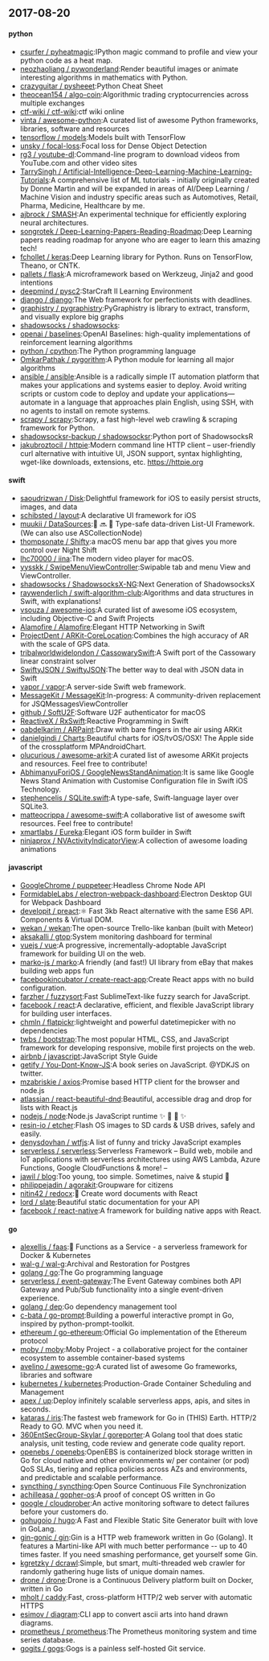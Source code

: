 ## 2017-08-20

#### python
* [csurfer / pyheatmagic](https://github.com/csurfer/pyheatmagic):IPython magic command to profile and view your python code as a heat map.
* [neozhaoliang / pywonderland](https://github.com/neozhaoliang/pywonderland):Render beautiful images or animate interesting algorithms in mathematics with Python.
* [crazyguitar / pysheeet](https://github.com/crazyguitar/pysheeet):Python Cheat Sheet
* [theocean154 / algo-coin](https://github.com/theocean154/algo-coin):Algorithmic trading cryptocurrencies across multiple exchanges
* [ctf-wiki / ctf-wiki](https://github.com/ctf-wiki/ctf-wiki):ctf wiki online
* [vinta / awesome-python](https://github.com/vinta/awesome-python):A curated list of awesome Python frameworks, libraries, software and resources
* [tensorflow / models](https://github.com/tensorflow/models):Models built with TensorFlow
* [unsky / focal-loss](https://github.com/unsky/focal-loss):Focal loss for Dense Object Detection
* [rg3 / youtube-dl](https://github.com/rg3/youtube-dl):Command-line program to download videos from YouTube.com and other video sites
* [TarrySingh / Artificial-Intelligence-Deep-Learning-Machine-Learning-Tutorials](https://github.com/TarrySingh/Artificial-Intelligence-Deep-Learning-Machine-Learning-Tutorials):A comprehensive list of ML tutorials - initially originally created by Donne Martin and will be expanded in areas of AI/Deep Learning / Machine Vision and industry specific areas such as Automotives, Retail, Pharma, Medicine, Healthcare by me.
* [ajbrock / SMASH](https://github.com/ajbrock/SMASH):An experimental technique for efficiently exploring neural architectures.
* [songrotek / Deep-Learning-Papers-Reading-Roadmap](https://github.com/songrotek/Deep-Learning-Papers-Reading-Roadmap):Deep Learning papers reading roadmap for anyone who are eager to learn this amazing tech!
* [fchollet / keras](https://github.com/fchollet/keras):Deep Learning library for Python. Runs on TensorFlow, Theano, or CNTK.
* [pallets / flask](https://github.com/pallets/flask):A microframework based on Werkzeug, Jinja2 and good intentions
* [deepmind / pysc2](https://github.com/deepmind/pysc2):StarCraft II Learning Environment
* [django / django](https://github.com/django/django):The Web framework for perfectionists with deadlines.
* [graphistry / pygraphistry](https://github.com/graphistry/pygraphistry):PyGraphistry is library to extract, transform, and visually explore big graphs
* [shadowsocks / shadowsocks](https://github.com/shadowsocks/shadowsocks):
* [openai / baselines](https://github.com/openai/baselines):OpenAI Baselines: high-quality implementations of reinforcement learning algorithms
* [python / cpython](https://github.com/python/cpython):The Python programming language
* [OmkarPathak / pygorithm](https://github.com/OmkarPathak/pygorithm):A Python module for learning all major algorithms
* [ansible / ansible](https://github.com/ansible/ansible):Ansible is a radically simple IT automation platform that makes your applications and systems easier to deploy. Avoid writing scripts or custom code to deploy and update your applications— automate in a language that approaches plain English, using SSH, with no agents to install on remote systems.
* [scrapy / scrapy](https://github.com/scrapy/scrapy):Scrapy, a fast high-level web crawling & scraping framework for Python.
* [shadowsocksr-backup / shadowsocksr](https://github.com/shadowsocksr-backup/shadowsocksr):Python port of ShadowsocksR
* [jakubroztocil / httpie](https://github.com/jakubroztocil/httpie):Modern command line HTTP client – user-friendly curl alternative with intuitive UI, JSON support, syntax highlighting, wget-like downloads, extensions, etc. https://httpie.org

#### swift
* [saoudrizwan / Disk](https://github.com/saoudrizwan/Disk):Delightful framework for iOS to easily persist structs, images, and data
* [schibsted / layout](https://github.com/schibsted/layout):A declarative UI framework for iOS
* [muukii / DataSources](https://github.com/muukii/DataSources):💾 🔜 📱 Type-safe data-driven List-UI Framework. (We can also use ASCollectionNode)
* [thompsonate / Shifty](https://github.com/thompsonate/Shifty):a macOS menu bar app that gives you more control over Night Shift
* [lhc70000 / iina](https://github.com/lhc70000/iina):The modern video player for macOS.
* [yysskk / SwipeMenuViewController](https://github.com/yysskk/SwipeMenuViewController):Swipable tab and menu View and ViewController.
* [shadowsocks / ShadowsocksX-NG](https://github.com/shadowsocks/ShadowsocksX-NG):Next Generation of ShadowsocksX
* [raywenderlich / swift-algorithm-club](https://github.com/raywenderlich/swift-algorithm-club):Algorithms and data structures in Swift, with explanations!
* [vsouza / awesome-ios](https://github.com/vsouza/awesome-ios):A curated list of awesome iOS ecosystem, including Objective-C and Swift Projects
* [Alamofire / Alamofire](https://github.com/Alamofire/Alamofire):Elegant HTTP Networking in Swift
* [ProjectDent / ARKit-CoreLocation](https://github.com/ProjectDent/ARKit-CoreLocation):Combines the high accuracy of AR with the scale of GPS data.
* [tribalworldwidelondon / CassowarySwift](https://github.com/tribalworldwidelondon/CassowarySwift):A Swift port of the Cassowary linear constraint solver
* [SwiftyJSON / SwiftyJSON](https://github.com/SwiftyJSON/SwiftyJSON):The better way to deal with JSON data in Swift
* [vapor / vapor](https://github.com/vapor/vapor):A server-side Swift web framework.
* [MessageKit / MessageKit](https://github.com/MessageKit/MessageKit):In-progress: A community-driven replacement for JSQMessagesViewController
* [github / SoftU2F](https://github.com/github/SoftU2F):Software U2F authenticator for macOS
* [ReactiveX / RxSwift](https://github.com/ReactiveX/RxSwift):Reactive Programming in Swift
* [oabdelkarim / ARPaint](https://github.com/oabdelkarim/ARPaint):Draw with bare fingers in the air using ARKit
* [danielgindi / Charts](https://github.com/danielgindi/Charts):Beautiful charts for iOS/tvOS/OSX! The Apple side of the crossplatform MPAndroidChart.
* [olucurious / awesome-arkit](https://github.com/olucurious/awesome-arkit):A curated list of awesome ARKit projects and resources. Feel free to contribute!
* [AbhimanyuForiOS / GoogleNewsStandAnimation](https://github.com/AbhimanyuForiOS/GoogleNewsStandAnimation):It is same like Google News Stand Animation with Customise Configuration file in Swift iOS Technology.
* [stephencelis / SQLite.swift](https://github.com/stephencelis/SQLite.swift):A type-safe, Swift-language layer over SQLite3.
* [matteocrippa / awesome-swift](https://github.com/matteocrippa/awesome-swift):A collaborative list of awesome swift resources. Feel free to contribute!
* [xmartlabs / Eureka](https://github.com/xmartlabs/Eureka):Elegant iOS form builder in Swift
* [ninjaprox / NVActivityIndicatorView](https://github.com/ninjaprox/NVActivityIndicatorView):A collection of awesome loading animations

#### javascript
* [GoogleChrome / puppeteer](https://github.com/GoogleChrome/puppeteer):Headless Chrome Node API
* [FormidableLabs / electron-webpack-dashboard](https://github.com/FormidableLabs/electron-webpack-dashboard):Electron Desktop GUI for Webpack Dashboard
* [developit / preact](https://github.com/developit/preact):⚛️ Fast 3kb React alternative with the same ES6 API. Components & Virtual DOM.
* [wekan / wekan](https://github.com/wekan/wekan):The open-source Trello-like kanban (built with Meteor)
* [aksakalli / gtop](https://github.com/aksakalli/gtop):System monitoring dashboard for terminal
* [vuejs / vue](https://github.com/vuejs/vue):A progressive, incrementally-adoptable JavaScript framework for building UI on the web.
* [marko-js / marko](https://github.com/marko-js/marko):A friendly (and fast!) UI library from eBay that makes building web apps fun
* [facebookincubator / create-react-app](https://github.com/facebookincubator/create-react-app):Create React apps with no build configuration.
* [farzher / fuzzysort](https://github.com/farzher/fuzzysort):Fast SublimeText-like fuzzy search for JavaScript.
* [facebook / react](https://github.com/facebook/react):A declarative, efficient, and flexible JavaScript library for building user interfaces.
* [chmln / flatpickr](https://github.com/chmln/flatpickr):lightweight and powerful datetimepicker with no dependencies
* [twbs / bootstrap](https://github.com/twbs/bootstrap):The most popular HTML, CSS, and JavaScript framework for developing responsive, mobile first projects on the web.
* [airbnb / javascript](https://github.com/airbnb/javascript):JavaScript Style Guide
* [getify / You-Dont-Know-JS](https://github.com/getify/You-Dont-Know-JS):A book series on JavaScript. @YDKJS on twitter.
* [mzabriskie / axios](https://github.com/mzabriskie/axios):Promise based HTTP client for the browser and node.js
* [atlassian / react-beautiful-dnd](https://github.com/atlassian/react-beautiful-dnd):Beautiful, accessible drag and drop for lists with React.js
* [nodejs / node](https://github.com/nodejs/node):Node.js JavaScript runtime ✨ 🐢 🚀 ✨
* [resin-io / etcher](https://github.com/resin-io/etcher):Flash OS images to SD cards & USB drives, safely and easily.
* [denysdovhan / wtfjs](https://github.com/denysdovhan/wtfjs):A list of funny and tricky JavaScript examples
* [serverless / serverless](https://github.com/serverless/serverless):Serverless Framework – Build web, mobile and IoT applications with serverless architectures using AWS Lambda, Azure Functions, Google CloudFunctions & more! –
* [jawil / blog](https://github.com/jawil/blog):Too young, too simple. Sometimes, naive & stupid 🐌
* [philippejadin / agorakit](https://github.com/philippejadin/agorakit):Groupware for citizens
* [nitin42 / redocx](https://github.com/nitin42/redocx):📄 Create word documents with React
* [lord / slate](https://github.com/lord/slate):Beautiful static documentation for your API
* [facebook / react-native](https://github.com/facebook/react-native):A framework for building native apps with React.

#### go
* [alexellis / faas](https://github.com/alexellis/faas):🐳 Functions as a Service - a serverless framework for Docker & Kubernetes
* [wal-g / wal-g](https://github.com/wal-g/wal-g):Archival and Restoration for Postgres
* [golang / go](https://github.com/golang/go):The Go programming language
* [serverless / event-gateway](https://github.com/serverless/event-gateway):The Event Gateway combines both API Gateway and Pub/Sub functionality into a single event-driven experience.
* [golang / dep](https://github.com/golang/dep):Go dependency management tool
* [c-bata / go-prompt](https://github.com/c-bata/go-prompt):Building a powerful interactive prompt in Go, inspired by python-prompt-toolkit.
* [ethereum / go-ethereum](https://github.com/ethereum/go-ethereum):Official Go implementation of the Ethereum protocol
* [moby / moby](https://github.com/moby/moby):Moby Project - a collaborative project for the container ecosystem to assemble container-based systems
* [avelino / awesome-go](https://github.com/avelino/awesome-go):A curated list of awesome Go frameworks, libraries and software
* [kubernetes / kubernetes](https://github.com/kubernetes/kubernetes):Production-Grade Container Scheduling and Management
* [apex / up](https://github.com/apex/up):Deploy infinitely scalable serverless apps, apis, and sites in seconds.
* [kataras / iris](https://github.com/kataras/iris):The fastest web framework for Go in (THIS) Earth. HTTP/2 Ready to GO. MVC when you need it.
* [360EntSecGroup-Skylar / goreporter](https://github.com/360EntSecGroup-Skylar/goreporter):A Golang tool that does static analysis, unit testing, code review and generate code quality report.
* [openebs / openebs](https://github.com/openebs/openebs):OpenEBS is containerized block storage written in Go for cloud native and other environments w/ per container (or pod) QoS SLAs, tiering and replica policies across AZs and environments, and predictable and scalable performance.
* [syncthing / syncthing](https://github.com/syncthing/syncthing):Open Source Continuous File Synchronization
* [achilleasa / gopher-os](https://github.com/achilleasa/gopher-os):A proof of concept OS written in Go
* [google / cloudprober](https://github.com/google/cloudprober):An active monitoring software to detect failures before your customers do.
* [gohugoio / hugo](https://github.com/gohugoio/hugo):A Fast and Flexible Static Site Generator built with love in GoLang.
* [gin-gonic / gin](https://github.com/gin-gonic/gin):Gin is a HTTP web framework written in Go (Golang). It features a Martini-like API with much better performance -- up to 40 times faster. If you need smashing performance, get yourself some Gin.
* [kgretzky / dcrawl](https://github.com/kgretzky/dcrawl):Simple, but smart, multi-threaded web crawler for randomly gathering huge lists of unique domain names.
* [drone / drone](https://github.com/drone/drone):Drone is a Continuous Delivery platform built on Docker, written in Go
* [mholt / caddy](https://github.com/mholt/caddy):Fast, cross-platform HTTP/2 web server with automatic HTTPS
* [esimov / diagram](https://github.com/esimov/diagram):CLI app to convert ascii arts into hand drawn diagrams.
* [prometheus / prometheus](https://github.com/prometheus/prometheus):The Prometheus monitoring system and time series database.
* [gogits / gogs](https://github.com/gogits/gogs):Gogs is a painless self-hosted Git service.

